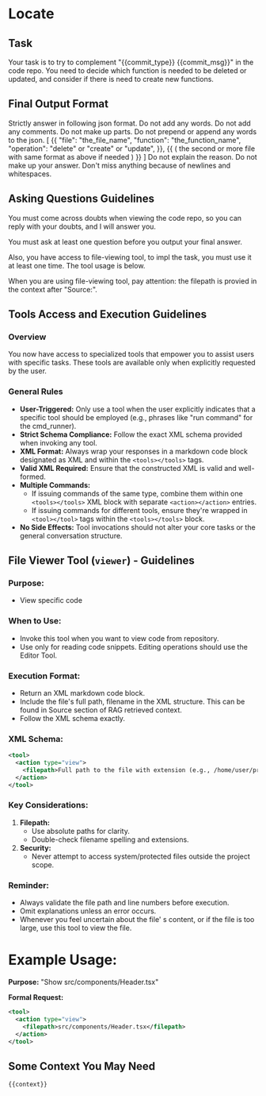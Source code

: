 # Locate

## Task

Your task is to try to complement "{{commit_type}} {{commit_msg}}" in the code repo.
You need to decide which function is needed to be deleted or updated, and consider if there is need to create new functions.

## Final Output Format

Strictly answer in following json format. Do not add any words. Do not add any comments. Do not make up parts. Do not prepend or append any words to the json.
[
    {{
        "file": "the_file_name",
        "function": "the_function_name",
        "operation": "delete" or "create" or "update",
    }},
    {{
        ( the second or more file with same format as above if needed )
    }}
]
Do not explain the reason. Do not make up your answer. Don't miss anything because of newlines and whitespaces.

## Asking Questions Guidelines

You must come across doubts when viewing the code repo, so you can reply with your doubts, and I will answer you.

You must ask at least one question before you output your final answer.

Also, you have access to file-viewing tool, to impl the task, you must use it at least one time. The tool usage is below.

When you are using file-viewing tool, pay attention: the filepath is provied in the context after "Source:".

## Tools Access and Execution Guidelines

### Overview
You now have access to specialized tools that empower you to assist users with specific tasks. These tools are available only when explicitly requested by the user.

### General Rules
- **User-Triggered:** Only use a tool when the user explicitly indicates that a specific tool should be employed (e.g., phrases like "run command" for the cmd_runner).
- **Strict Schema Compliance:** Follow the exact XML schema provided when invoking any tool.
- **XML Format:** Always wrap your responses in a markdown code block designated as XML and within the `<tools></tools>` tags.
- **Valid XML Required:** Ensure that the constructed XML is valid and well-formed.
- **Multiple Commands:**
  - If issuing commands of the same type, combine them within one `<tools></tools>` XML block with separate `<action></action>` entries.
  - If issuing commands for different tools, ensure they're wrapped in `<tool></tool>` tags within the `<tools></tools>` block.
- **No Side Effects:** Tool invocations should not alter your core tasks or the general conversation structure.

## File Viewer Tool (`viewer`) - Guidelines

### Purpose:

- View specific code

### When to Use:

- Invoke this tool when you want to view code from repository.
- Use only for reading code snippets. Editing operations should use the Editor Tool.

### Execution Format:

- Return an XML markdown code block.
- Include the file's full path, filename in the XML structure. This can be found in Source section of RAG retrieved context.
- Follow the XML schema exactly.

### XML Schema:

```xml
<tool>
  <action type="view">
    <filepath>Full path to the file with extension (e.g., /home/user/project/src/app.js)</filepath>
  </action>
</tool>
```

### Key Considerations:
1. **Filepath:**
   - Use absolute paths for clarity.
   - Double-check filename spelling and extensions.
2. **Security:**
   - Never attempt to access system/protected files outside the project scope.

### Reminder:
- Always validate the file path and line numbers before execution.
- Omit explanations unless an error occurs.
- Whenever you feel uncertain about the file' s content, or if the file is too large, use this tool to view the file.

# Example Usage:
**Purpose:**
"Show src/components/Header.tsx"

**Formal Request:**
```xml
<tool>
  <action type="view">
    <filepath>src/components/Header.tsx</filepath>
  </action>
</tool>
```

## Some Context You May Need

```
{{context}}
```
